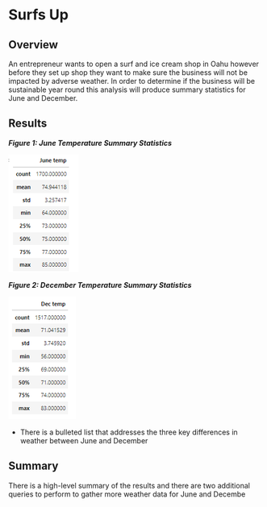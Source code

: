 # Surfs Up

## Overview

An entrepreneur wants to open a surf and ice cream shop in Oahu however before they set up shop they want to make sure the business will not be impacted by adverse weather.  In order to determine if the business will be sustainable year round this analysis will produce summary statistics for June and December.

## Results


***Figure 1: June Temperature Summary Statistics***

![June Temps](/resources/june.png)

***Figure 2: December Temperature Summary Statistics***

![June Temps](/resources/dec.png)


- There is a bulleted list that addresses the three key differences in weather between June and December

## Summary

There is a high-level summary of the results and there are two additional queries to perform to gather more weather data for June and Decembe
